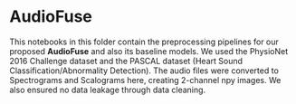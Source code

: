 # AudioFuse
This notebooks in this folder contain the preprocessing pipelines for our proposed **AudioFuse** and also its baseline models. We used the PhysioNet 2016 Challenge dataset and the PASCAL dataset (Heart Sound Classification/Abnormality Detection). The audio files were converted to Spectrograms and Scalograms here, creating 2-channel npy images. We also ensured no data leakage through data cleaning.
